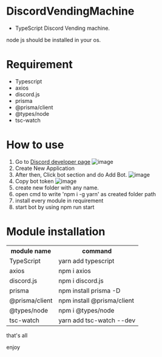 # DiscordVendingMachine

- TypeScript Discord Vending machine.

node js should be installed in your os.

# Requirement
- Typescript
- axios
- discord.js
- prisma
- @prisma/client
- @types/node
- tsc-watch


# How to use
1. Go to <a href='https://discord.com/developers'>Discord developer page</a>
![image](https://user-images.githubusercontent.com/63380308/118429534-e2f30500-b70c-11eb-9bf2-13cbb891661f.png)
2. Create New Application
3. After then, Click bot section and do Add Bot.
![image](https://user-images.githubusercontent.com/63380308/118429633-13d33a00-b70d-11eb-9be8-eea157e5b26d.png)
4. Copy bot token
![image](https://user-images.githubusercontent.com/63380308/118429714-441ad880-b70d-11eb-8e68-830659219844.png)
5. create new folder with any name.
6. open cmd to write 'npm i -g yarn' as created folder path
7. install every module in requirement
8. start bot by using npm run start

# Module installation
<table>
  <tr>
    <th>module name</th>
    <th>command</th>
  </tr>
  <tr>
    <td>TypeScript</td>
    <td>yarn add typescript</td>
  </tr>
  <tr>
    <td>axios</td>
    <td>npm i axios</td>
  </tr>
  <tr>
    <td>discord.js</td>
    <td>npm i discord.js</td>
  </tr>
  <tr>
    <td>prisma</td>
    <td>npm install prisma -D</td>
  </tr>
  <tr>
    <td>@prisma/client</td>
    <td>npm install @prisma/client</td>
  </tr>
  <tr>
    <td>@types/node</td>
    <td>npm i @types/node</td>
  </tr>
  <tr>
    <td>tsc-watch</td>
    <td>yarn add tsc-watch --dev</td>
  </tr>
</table>

that's all

enjoy
